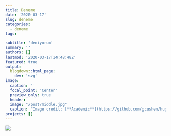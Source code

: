 ```yaml
---
title: Deneme
date: '2020-03-17'
slug: deneme
categories:
  - deneme
tags:

subtitle: 'deniyorum'
summary: ''
authors: []
lastmod: '2020-03-17T14:48:48Z'
featured: true
output:
  blogdown::html_page:
    dev: 'svg'
image:
  caption: ''
  focal_point: 'Center'
  preview_only: true
  header:
  image: "/post/middle.jpg"
  caption: "Image credit: [**Academic**](https://github.com/gcushen/hugo-academic/)"
projects: []
---
```



![](/post/middle.jpg)

